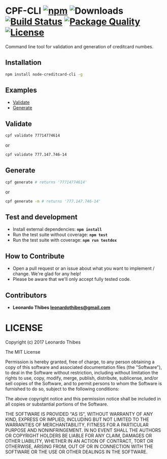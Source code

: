 # CPF-CLI [![npm](http://img.shields.io/npm/v/node-creditcard-cli.svg)](https://www.npmjs.com/package/node-creditcard-cli) ![Downloads](https://img.shields.io/npm/dm/node-creditcard-cli.svg) [![Build Status](https://secure.travis-ci.org/leonardothibes/node-creditcard-cli.png)](http://travis-ci.org/leonardothibes/node-creditcard-cli) [![Package Quality](http://npm.packagequality.com/shield/node-creditcard-cli.svg)](http://packagequality.com/#?package=node-creditcard-cli) [![License](https://img.shields.io/npm/l/node-creditcard-cli.svg)](LICENSE)

Command line tool for validation and generation of creditcard numbes.

Installation
------------

```bash
npm install node-creditcard-cli -g
```

Examples
--------

* [Validate](#validate)
* [Generate](#generate)

Validate
--------

```bash
cpf validate 77714774614
```

or 

```bash
cpf validate 777.147.746-14
```

Generate
--------

```bash
cpf generate # returns '77714774614'
```

or 

```bash
cpf generate -m # returns '777.147.746-14'
```

Test and development
--------------------

* Install external dependencies: **``npm install``**
* Run the test suite without coverage: **``npm test``**
* Run the test suite with coverage: **``npm run testdox``**

How to Contribute
-----------------

* Open a pull request or an issue about what you want to implement / change. We're glad for any help!
* Please be aware that we'll only accept fully tested code.

Contributors
------------

 * **Leonardo Thibes <leonardothibes@gmail.com>**

LICENSE
=======

Copyright (c) 2017 Leonardo Thibes

The MIT License

Permission is hereby granted, free of charge, to any person obtaining a copy of
this software and associated documentation files (the "Software"), to deal in
the Software without restriction, including without limitation the rights to
use, copy, modify, merge, publish, distribute, sublicense, and/or sell copies of
the Software, and to permit persons to whom the Software is furnished to do so,
subject to the following conditions:

The above copyright notice and this permission notice shall be included in all
copies or substantial portions of the Software.

THE SOFTWARE IS PROVIDED "AS IS", WITHOUT WARRANTY OF ANY KIND, EXPRESS OR
IMPLIED, INCLUDING BUT NOT LIMITED TO THE WARRANTIES OF MERCHANTABILITY, FITNESS
FOR A PARTICULAR PURPOSE AND NONINFRINGEMENT. IN NO EVENT SHALL THE AUTHORS OR
COPYRIGHT HOLDERS BE LIABLE FOR ANY CLAIM, DAMAGES OR OTHER LIABILITY, WHETHER
IN AN ACTION OF CONTRACT, TORT OR OTHERWISE, ARISING FROM, OUT OF OR IN
CONNECTION WITH THE SOFTWARE OR THE USE OR OTHER DEALINGS IN THE SOFTWARE.

